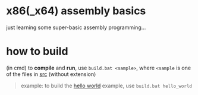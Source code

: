 # x86(_x64) assembly basics
just learning some super-basic assembly programming...

# how to build
(in cmd) to **compile** and **run**, use `build.bat <sample>`, where `<sample` is one of the files in [src](src/) (without extension)
> example: to build the [hello world](src/hello_world.s) example, use `build.bat hello_world`